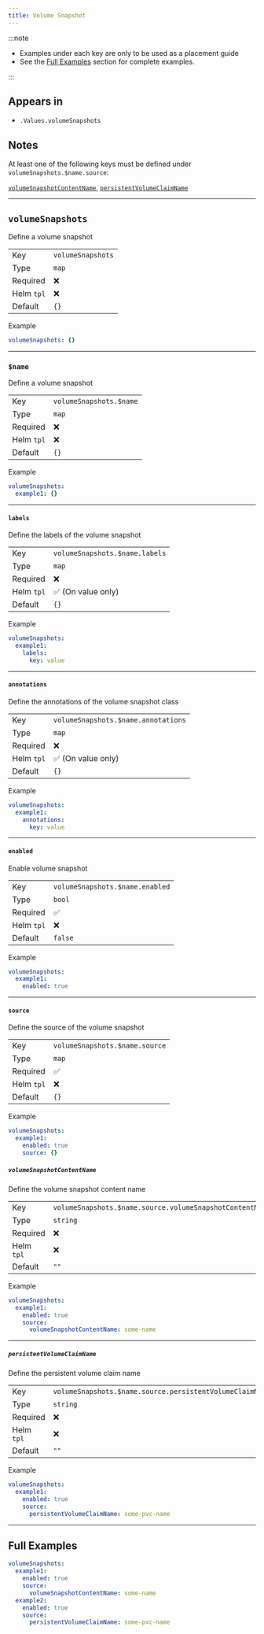 ```yaml
---
title: Volume Snapshot
---
```


:::note

- Examples under each key are only to be used as a placement guide
- See the [Full Examples](#full-examples) section for complete examples.

:::

## Appears in

- `.Values.volumeSnapshots`

## Notes

At least one of the following keys must be defined under `volumeSnapshots.$name.source`:

[`volumeSnapshotContentName`](#volumesnapshotcontentname), [`persistentVolumeClaimName`](#persistentvolumeclaimname)

---

## `volumeSnapshots`

Define a volume snapshot

|            |                   |
| ---------- | ----------------- |
| Key        | `volumeSnapshots` |
| Type       | `map`             |
| Required   | ❌                |
| Helm `tpl` | ❌                |
| Default    | `{}`              |

Example

```yaml
volumeSnapshots: {}
```

---

### `$name`

Define a volume snapshot

|            |                         |
| ---------- | ----------------------- |
| Key        | `volumeSnapshots.$name` |
| Type       | `map`                   |
| Required   | ❌                      |
| Helm `tpl` | ❌                      |
| Default    | `{}`                    |

Example

```yaml
volumeSnapshots:
  example1: {}
```

---

#### `labels`

Define the labels of the volume snapshot

|            |                                |
| ---------- | ------------------------------ |
| Key        | `volumeSnapshots.$name.labels` |
| Type       | `map`                          |
| Required   | ❌                             |
| Helm `tpl` | ✅ (On value only)             |
| Default    | `{}`                           |

Example

```yaml
volumeSnapshots:
  example1:
    labels:
      key: value
```

---

#### `annotations`

Define the annotations of the volume snapshot class

|            |                                     |
| ---------- | ----------------------------------- |
| Key        | `volumeSnapshots.$name.annotations` |
| Type       | `map`                               |
| Required   | ❌                                  |
| Helm `tpl` | ✅ (On value only)                  |
| Default    | `{}`                                |

Example

```yaml
volumeSnapshots:
  example1:
    annotations:
      key: value
```

---

#### `enabled`

Enable volume snapshot

|            |                                 |
| ---------- | ------------------------------- |
| Key        | `volumeSnapshots.$name.enabled` |
| Type       | `bool`                          |
| Required   | ✅                              |
| Helm `tpl` | ❌                              |
| Default    | `false`                         |

Example

```yaml
volumeSnapshots:
  example1:
    enabled: true
```

---

#### `source`

Define the source of the volume snapshot

|            |                                |
| ---------- | ------------------------------ |
| Key        | `volumeSnapshots.$name.source` |
| Type       | `map`                          |
| Required   | ✅                             |
| Helm `tpl` | ❌                             |
| Default    | `{}`                           |

Example

```yaml
volumeSnapshots:
  example1:
    enabled: true
    source: {}
```

##### `volumeSnapshotContentName`

Define the volume snapshot content name

|            |                                                          |
| ---------- | -------------------------------------------------------- |
| Key        | `volumeSnapshots.$name.source.volumeSnapshotContentName` |
| Type       | `string`                                                 |
| Required   | ❌                                                       |
| Helm `tpl` | ❌                                                       |
| Default    | `""`                                                     |

Example

```yaml
volumeSnapshots:
  example1:
    enabled: true
    source:
      volumeSnapshotContentName: some-name
```

---

##### `persistentVolumeClaimName`

Define the persistent volume claim name

|            |                                                          |
| ---------- | -------------------------------------------------------- |
| Key        | `volumeSnapshots.$name.source.persistentVolumeClaimName` |
| Type       | `string`                                                 |
| Required   | ❌                                                       |
| Helm `tpl` | ❌                                                       |
| Default    | `""`                                                     |

Example

```yaml
volumeSnapshots:
  example1:
    enabled: true
    source:
      persistentVolumeClaimName: some-pvc-name
```

---

## Full Examples

```yaml
volumeSnapshots:
  example1:
    enabled: true
    source:
      volumeSnapshotContentName: some-name
  example2:
    enabled: true
    source:
      persistentVolumeClaimName: some-pvc-name
```

